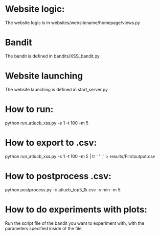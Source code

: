 # Website logic:
The website logic is in websites/websitename/homepage/views.py

# Bandit
The bandit is defined in bandits/XSS_bandit.py

# Website launching
The website launching is defined in start_server.py

# How to run:
python run_atlucb_xss.py -s 1 -t 100 -m 5

# How to export to .csv:
python run_atlucb_xss.py -s 1 -t 100 -m 5 | tr ' ' ',' > results/Firstoutput.csv

# How to postprocess .csv:
python postprocess.py -c atlucb_top5_1k.csv -s min -m 5

# How to do experiments with plots:
Run the script file of the bandit you want to experiment with, with the parameters specified inside of the file
